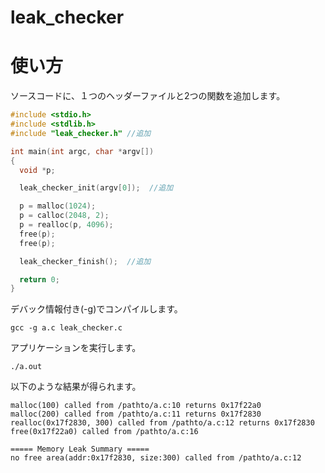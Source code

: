# leak_checker

# 使い方

ソースコードに、１つのヘッダーファイルと2つの関数を追加します。

```C:sample.c
#include <stdio.h>
#include <stdlib.h>
#include "leak_checker.h" //追加

int main(int argc, char *argv[])
{
  void *p;

  leak_checker_init(argv[0]);  //追加

  p = malloc(1024);
  p = calloc(2048, 2);
  p = realloc(p, 4096);
  free(p);
  free(p);

  leak_checker_finish();  //追加

  return 0;
}
```

デバック情報付き(-g)でコンパイルします。

```
gcc -g a.c leak_checker.c
```

アプリケーションを実行します。

```
./a.out
```

以下のような結果が得られます。

```
malloc(100) called from /pathto/a.c:10 returns 0x17f22a0
malloc(200) called from /pathto/a.c:11 returns 0x17f2830
realloc(0x17f2830, 300) called from /pathto/a.c:12 returns 0x17f2830
free(0x17f22a0) called from /pathto/a.c:16

===== Memory Leak Summary =====
no free area(addr:0x17f2830, size:300) called from /pathto/a.c:12
```
